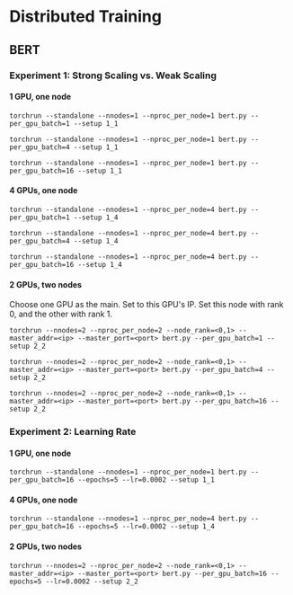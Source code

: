# Distributed Training

## BERT

### Experiment 1: Strong Scaling vs. Weak Scaling

#### 1 GPU, one node
`torchrun --standalone --nnodes=1 --nproc_per_node=1 bert.py --per_gpu_batch=1 --setup 1_1`

`torchrun --standalone --nnodes=1 --nproc_per_node=1 bert.py --per_gpu_batch=4 --setup 1_1`

`torchrun --standalone --nnodes=1 --nproc_per_node=1 bert.py --per_gpu_batch=16 --setup 1_1`

#### 4 GPUs, one node
`torchrun --standalone --nnodes=1 --nproc_per_node=4 bert.py --per_gpu_batch=1 --setup 1_4`

`torchrun --standalone --nnodes=1 --nproc_per_node=4 bert.py --per_gpu_batch=4 --setup 1_4`

`torchrun --standalone --nnodes=1 --nproc_per_node=4 bert.py --per_gpu_batch=16 --setup 1_4`

#### 2 GPUs, two nodes
Choose one GPU as the main. Set <ip> to this GPU's IP. Set this node with rank 0, and the other with rank 1.

`torchrun --nnodes=2 --nproc_per_node=2 --node_rank=<0,1> --master_addr=<ip> --master_port=<port> bert.py --per_gpu_batch=1 --setup 2_2`

`torchrun --nnodes=2 --nproc_per_node=2 --node_rank=<0,1> --master_addr=<ip> --master_port=<port> bert.py --per_gpu_batch=4 --setup 2_2`

`torchrun --nnodes=2 --nproc_per_node=2 --node_rank=<0,1> --master_addr=<ip> --master_port=<port> bert.py --per_gpu_batch=16 --setup 2_2`
  
### Experiment 2: Learning Rate
  
#### 1 GPU, one node
`torchrun --standalone --nnodes=1 --nproc_per_node=1 bert.py --per_gpu_batch=16 --epochs=5 --lr=0.0002 --setup 1_1`
  
#### 4 GPUs, one node
`torchrun --standalone --nnodes=1 --nproc_per_node=4 bert.py --per_gpu_batch=16 --epochs=5 --lr=0.0002 --setup 1_4`
  
#### 2 GPUs, two nodes
`torchrun --nnodes=2 --nproc_per_node=2 --node_rank=<0,1> --master_addr=<ip> --master_port=<port> bert.py --per_gpu_batch=16 --epochs=5 --lr=0.0002 --setup 2_2`
